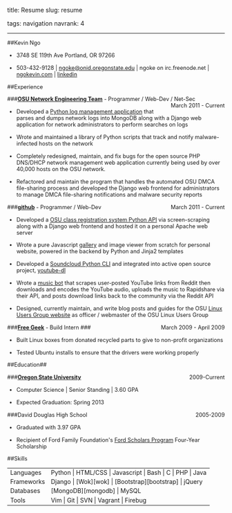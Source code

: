 title: Resume
slug: resume

tags: navigation
navrank: 4

---

<style>
#resume {
    font-size: .9em;
}
#resume h2 {
    margin-top: 1em;
    margin-bottom: 1em;
}
#resume p {
    margin-top: 1.1em;
}
#resume a {
    font-weight: normal;
}
#resume a:hover {
    font-weight: normal;
}
#resume .resume-heading {
    font-weight: bold;
}
#resume a.resume-heading:hover {
    font-weight: bold;
}
#resume .date {
    font-weight: normal;
    float: right;
}
#resume table {
    font-size: 1.1em;
}
</style>

<span id="resume">

##Kevin Ngo
- 3748 SE 119th Ave Portland, OR 97266

- 503-432-9128 | ngoke@onid.oregonstate.edu | ngoke on irc.freenode.net |
[ngokevin.com](http://ngokevin.com) | [linkedin](http://www.linkedin.com/pub/kevin-ngo/42/576/b5a)

##Experience

###<a class="resume-heading" href="http://oregonstate.edu/net">OSU Network Engineering Team</a>&nbsp;- Programmer / Web-Dev / Net-Sec <span class="date">March 2011 - Current</span>

- Developed a [Python log management application][netshed] that parses and dumps network
  logs into MongoDB along with a Django web application for network
administrators to perform searches on logs

- Wrote and maintained a library of Python scripts that track and notify
  malware-infected hosts on the network

- Completely redesigned, maintain, and fix bugs for the open source PHP
  DNS/DHCP network management web application currently being used by over
40,000 hosts on the OSU network.

- Refactored and maintain the program that handles the automated OSU DMCA
  file-sharing process and developed the Django web frontend for administrators
to manage DMCA file-sharing notifications and malware security reports

[netshed]:http://github.com/ngokevin/netshed

###<a class="resume-heading" href="http://github.com/ngokevin">github</a>&nbsp;- Programmer / Web-Dev <span class="date">March 2011 - Current</span>

- Developed a [OSU class registration system Python API][reglib] via
  screen-scraping along with a Django web frontend and hosted it on a personal
Apache web server

- Wrote a pure Javascript [gallery](/gallery) and image viewer from scratch for
  personal website, powered in the backend by Python and Jinja2 templates

- Developed a [Soundcloud Python CLI][soundcloud] and integrated into active
  open source project, [youtube-dl][youtube-dl]

- Wrote a [music bot][prestobot] that scrapes user-posted YouTube links from Reddit then
  downloads and encodes the YouTube audio, uploads the music to Rapidshare via
their API, and posts download links back to the community via the Reddit API

- Designed, currently maintain, and write blog posts and guides for the OSU
  [Linux Users Group website](http://lug.oregonstate.edu) as officer /
webmaster of the OSU Linux Users Group

[reglib]:http://github.com/ngokevin/reglib
[soundcloud]:http://github.com/ngokevin/soundcloud-dl
[prestobot]:http://www.reddit.com/r/listentothis/comments/l3j5w/prestobot_20111006_download_link_for_todays/
[youtube-dl]:http://github.com/rg3/youtube-dl

###<a class="resume-heading" href="http://freegeek.org">Free Geek</a>&nbsp;- Build Intern <span class="date">March 2009 - April 2009</span>###

- Built Linux boxes from donated recycled parts to give to non-profit organizations

- Tested Ubuntu installs to ensure that the drivers were working properly

##Education##


###<a class="resume-heading" href="http://eecs.oregonstate.edu/">Oregon State University</a> <span class="date">2009-Current</span>

- Computer Science | Senior Standing | 3.60 GPA

- Expected Graduation: Spring 2013

###David Douglas High School <span class="date">2005-2009</span>

- Graduated with 3.97 GPA

- Recipient of Ford Family Foundation's [Ford Scholars Program][ford] Four-Year Scholarship

##Skills
<table>
    <tr><td>Languages</td><td>Python | HTML/CSS | Javascript | Bash | C | PHP | Java </td></tr>
    <tr><td>Frameworks</td><td>Django | [Wok][wok] | [Bootstrap][bootstrap] | jQuery</td></tr>
    <tr><td>Databases</td><td>[MongoDB][mongodb] | MySQL</td></tr>
    <tr><td>Tools</td><td>Vim | Git | SVN | Vagrant | Firebug </td></tr>
</table>

[ford]:http://www.tfff.org/ScholarshipPrograms/FordScholarsProgram/OregonFordScholars/tabid/65/Default.aspx
[mongodb]:http://mongodb.org
[wok]:http://github.com/mythmon/wok
[bootstrap]:http://twitter.github.com/bootstrap

</span>
